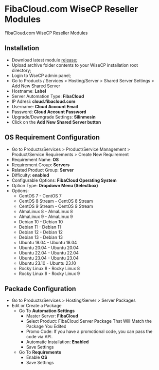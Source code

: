 # FibaCloud.com WiseCP Reseller Modules
FibaCloud.com WiseCP Reseller Modules

## Installation
- Download latest module [release](#);
- Upload archive folder contents to your WiseCP installation root directory;
- Login to WseCP admin panel;
- Go to Products / Services > Hosting/Server > Shared Server Settings > Add New Shared Server
- Hostname: **Label**
- Server Automation Type: **FibaCloud**
- IP Adresi: **cloud.fibacloud.com**
- Username: **Cloud Account Email**
- Password: **Cloud Account Password**
- Upgrade/Downgrade Settings: **Silinmesin**
- Click on the **Add New Shared Server button**

## OS Requirement Configuration
- Go to Products/Services > Product/Service Management > Product/Service Requirements > Create New Requirement
- Requirement Name: **OS**
- Requirement Group: **Servers**
- Related Product Group: **Server**
- Difficulty: **enabled**
- Configurable Options: **FibaCloud Operating System**
- Option Type: **Dropdown Menu (Selectbox)**
- Options:
   - CentOS 7 - CentOS 7
   - CentOS 8 Stream - CentOS 8 Stream
   - CentOS 9 Stream - CentOS 9 Stream
   - AlmaLinux 8 - AlmaLinux 8
   - AlmaLinux 9 - AlmaLinux 9
   - Debian 10 - Debian 10
   - Debian 11 - Debian 11
   - Debian 12 - Debian 12
   - Debian 13 - Debian 13
   - Ubuntu 18.04 - Ubuntu 18.04
   - Ubuntu 20.04 - Ubuntu 20.04
   - Ubuntu 22.04 - Ubuntu 22.04
   - Ubuntu 23.04 - Ubuntu 23.04
   - Ubuntu 23.10 - Ubuntu 23.10
   - Rocky Linux 8 - Rocky Linux 8
   - Rocky Linux 9 - Rocky Linux 9

 ## Packade Configuration
 - Go to Products/Services > Hosting/Server > Server Packages
 - Edit or Create a Package
    - Go To **Automation Settings**
       - Master Server: **FibaCloud**
       - Select Product: FibaCloud Server Package That Will Match the Package You Edited
       - Promo Code: If you have a promotional code, you can pass the code via API.
       - Automatic Installation: **Enabled**
       - Save Settings
    - Go To **Requirements**
       - Enable **OS**
       - Save Settings
